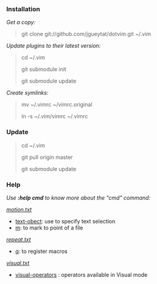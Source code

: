 ### Installation

*Get a copy:*

> git clone git://github.com/jgueytat/dotvim.git ~/.vim

*Update plugins to their latest version:*

> cd ~/.vim
>
> git submodule init
>
> git submodule update

*Create symlinks:*

> mv ~/.vimrc ~/vimrc.original
>
> ln -s ~/.vim/vimrc ~/.vimrc

### Update

> cd ~/.vim
>
> git pull origin master
>
> git submodule update

### Help

*Use **:help cmd** to know more about the "cmd" command:*

*[motion.txt](http://vimdoc.sourceforge.net/htmldoc/motion.html "Vim documentation: motion")*

- [text-obect](http://vimdoc.sourceforge.net/htmldoc/motion.html#text-objects): use to specify text selection
- [m](http://vimdoc.sourceforge.net/htmldoc/motion.html#mark): to mark to point of a file

*[repeat.txt](http://vimdoc.sourceforge.net/htmldoc/repeat.html "Vim documentation: repeat")*

- [q](http://vimdoc.sourceforge.net/htmldoc/repeat.html#complex-repeat): to register macros

*[visual.txt](http://vimdoc.sourceforge.net/htmldoc/visual.html "Vim documentation: visual")*

- [visual-operators](http://vimdoc.sourceforge.net/htmldoc/visual.html#visual-operators) : operators available in Visual mode

